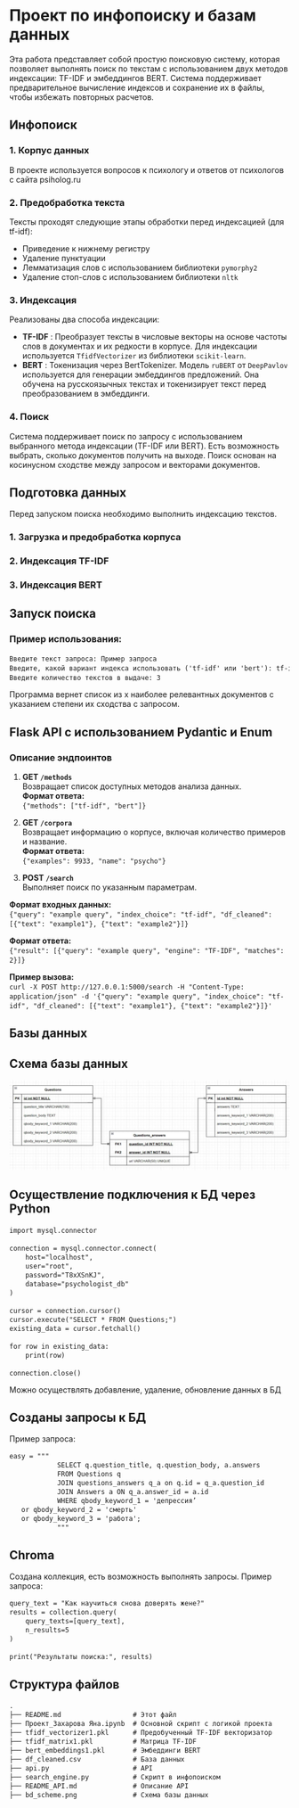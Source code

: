 # Проект по инфопоиску и базам данных

Эта работа представляет собой простую поисковую систему, которая позволяет выполнять поиск по текстам с использованием двух методов индексации: TF-IDF и эмбеддингов BERT. Система поддерживает предварительное вычисление индексов и сохранение их в файлы, чтобы избежать повторных расчетов.

## Инфопоиск

### 1. Корпус данных

В проекте используется вопросов к психологу и ответов от психологов с сайта psiholog.ru 

### 2. Предобработка текста

Тексты проходят следующие этапы обработки перед индексацией (для tf-idf):
- Приведение к нижнему регистру
- Удаление пунктуации
- Лемматизация слов с использованием библиотеки `pymorphy2`
- Удаление стоп-слов с использованием библиотеки `nltk`

### 3. Индексация

Реализованы два способа индексации:
- **TF-IDF** : Преобразует тексты в числовые векторы на основе частоты слов в документах и их редкости в корпусе. Для индексации используется `TfidfVectorizer` из библиотеки `scikit-learn`.
- **BERT** : Токенизация через BertTokenizer. Модель `ruBERT` от `DeepPavlov` используется для генерации эмбеддингов предложений. Она обучена на русскоязычных текстах и токенизирует текст перед преобразованием в эмбеддинги.

### 4. Поиск

Система поддерживает поиск по запросу с использованием выбранного метода индексации (TF-IDF или BERT). Есть возможность выбрать, сколько документов получить на выходе.
Поиск основан на косинусном сходстве между запросом и векторами документов.


## Подготовка данных

Перед запуском поиска необходимо выполнить индексацию текстов.

### 1. Загрузка и предобработка корпуса
### 2. Индексация TF-IDF
### 3. Индексация BERT
## Запуск поиска
### Пример использования:

```markdown
Введите текст запроса: Пример запроса
Введите, какой вариант индекса использовать ('tf-idf' или 'bert'): tf-idf
Введите количество текстов в выдаче: 3
```

Программа вернет список из x наиболее релевантных документов с указанием степени их сходства с запросом.

## Flask API с использованием Pydantic и Enum

### Описание эндпоинтов

1. **GET `/methods`**  
Возвращает список доступных методов анализа данных.  
**Формат ответа:**  
`{"methods": ["tf-idf", "bert"]}`  

2. **GET `/corpora`**  
Возвращает информацию о корпусе, включая количество примеров и название.  
**Формат ответа:**  
`{"examples": 9933, "name": "psycho"}`  

3. **POST `/search`**  
Выполняет поиск по указанным параметрам.  

**Формат входных данных:**  
`{"query": "example query", "index_choice": "tf-idf", "df_cleaned": [{"text": "example1"}, {"text": "example2"}]}`  

**Формат ответа:**  
`{"result": [{"query": "example query", "engine": "TF-IDF", "matches": 2}]}`  

**Пример вызова:**  
`curl -X POST http://127.0.0.1:5000/search -H "Content-Type: application/json" -d '{"query": "example query", "index_choice": "tf-idf", "df_cleaned": [{"text": "example1"}, {"text": "example2"}]}'`


## Базы данных

## Схема базы данных

![Схема базы данных](bd_scheme.jpg)

## Осуществление подключения к БД через Python 

```
import mysql.connector

connection = mysql.connector.connect(
    host="localhost",
    user="root",
    password="T8xXSnKJ",
    database="psychologist_db"
)

cursor = connection.cursor()
cursor.execute("SELECT * FROM Questions;")
existing_data = cursor.fetchall()

for row in existing_data:
    print(row)

connection.close()
```
Можно осуществлять добавление, удаление, обновление данных в БД

## Созданы запросы к БД

Пример запроса: 
```
easy = """
            SELECT q.question_title, q.question_body, a.answers
            FROM Questions q
            JOIN questions_answers q_a on q.id = q_a.question_id
            JOIN Answers a ON q_a.answer_id = a.id
            WHERE qbody_keyword_1 = 'депрессия’
   or qbody_keyword_2 = 'смерть' 
   or qbody_keyword_3 = 'работа';
            """
```
## Сhroma

Создана коллекция, есть возможность выполнять запросы. Пример запроса: 
```
query_text = "Как научиться снова доверять жене?" 
results = collection.query(
    query_texts=[query_text],
    n_results=5 
)

print("Результаты поиска:", results)
```

## Структура файлов

```
.
├── README.md                  # Этот файл
├── Проект_Захарова Яна.ipynb  # Основной скрипт с логикой проекта
├── tfidf_vectorizer1.pkl      # Предобученный TF-IDF векторизатор
├── tfidf_matrix1.pkl          # Матрица TF-IDF
├── bert_embeddings1.pkl       # Эмбеддинги BERT
├── df_cleaned.csv             # База данных
├── api.py                     # API
├── search_engine.py           # Скрипт в инфопоиском
├── README_API.md              # Описание API
├── bd_scheme.png              # Схема базы данных
```
